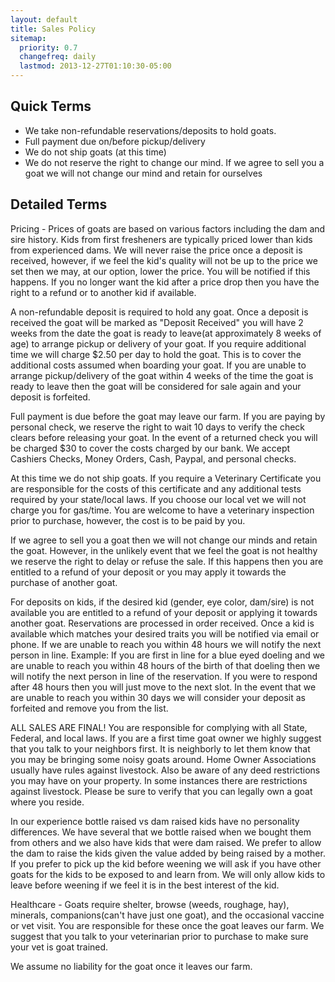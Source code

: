```yaml
---
layout: default
title: Sales Policy
sitemap:
  priority: 0.7
  changefreq: daily
  lastmod: 2013-12-27T01:10:30-05:00
---
```


## Quick Terms

* We take non-refundable reservations/deposits to hold goats.
* Full payment due on/before pickup/delivery
* We do not ship goats (at this time)
* We do not reserve the right to change our mind. If we agree to sell you a goat we will not change our mind and retain for ourselves

## Detailed Terms

Pricing - Prices of goats are based on various factors including the dam and sire history.  Kids from first fresheners are typically priced lower than kids from experienced dams. We will never raise the price once a deposit is received, however, if we feel the kid's quality will not be up to the price we set then we may, at our option, lower the price. You will be notified if this happens. If you no longer want the kid after a price drop then you have the right to a refund or to another kid if available.

A non-refundable deposit is required to hold any goat. Once a deposit is received the goat will be marked as "Deposit Received" you will have 2 weeks from the date the goat is ready to leave(at approximately 8 weeks of age) to arrange pickup or delivery of your goat.  If you require additional time we will charge $2.50 per day to hold the goat. This is to cover the additional costs assumed when boarding your goat. If you are unable to arrange pickup/delivery of the goat within 4 weeks of the time the goat is ready to leave then the goat will be considered for sale again and your deposit is forfeited.

Full payment is due before the goat may leave our farm. If you are paying by personal check, we reserve the right to wait 10 days to verify the check clears before releasing your goat. In the event of a returned check you will be charged $30 to cover the costs charged by our bank.  We accept Cashiers Checks, Money Orders, Cash, Paypal, and personal checks.

At this time we do not ship goats. If you require a Veterinary Certificate you are responsible for the costs of this certificate and any additional tests required by your state/local laws. If you choose our local vet we will not charge you for gas/time. You are welcome to have a veterinary inspection prior to purchase, however, the cost is to be paid by you.

If we agree to sell you a goat then we will not change our minds and retain the goat. However, in the unlikely event that we feel the goat is not healthy we reserve the right to delay or refuse the sale. If this happens then you are entitled to a refund of your deposit or you may apply it towards the purchase of another goat.  

For deposits on kids, if the desired kid (gender, eye color, dam/sire) is not available you are entitled to a refund of your deposit or applying it towards another goat. Reservations are processed in order received. Once a kid is available which matches your desired traits you will be notified via email or phone. If we are unable to reach you within 48 hours we will notify the next person in line.  Example: If you are first in line for a blue eyed doeling and we are unable to reach you within 48 hours of the birth of that doeling then we will notify the next person in line of the reservation. If you were to respond after 48 hours then you will just move to the next slot.  In the event that we are unable to reach you within 30 days we will consider your deposit as forfeited and remove you from the list.

ALL SALES ARE FINAL! You are responsible for complying with all State, Federal, and local laws. If you are a first time goat owner we highly suggest that you talk to your neighbors first. It is neighborly to let them know that you may be bringing some noisy goats around.  Home Owner Associations usually have rules against livestock. Also be aware of any deed restrictions you may have on your property. In some instances there are restrictions against livestock. Please be sure to verify that you can legally own a goat where you reside.

In our experience bottle raised vs dam raised kids have no personality differences. We have several that we bottle raised when we bought them from others and we also have kids that were dam raised.  We prefer to allow the dam to raise the kids given the value added by being raised by a mother. If you prefer to pick up the kid before weening we will ask if you have other goats for the kids to be exposed to and learn from.  We will only allow kids to leave before weening if we feel it is in the best interest of the kid.

Healthcare - Goats require shelter, browse (weeds, roughage, hay), minerals, companions(can't have just one goat), and the occasional vaccine or vet visit. You are responsible for these once the goat leaves our farm. We suggest that you talk to your veterinarian prior to purchase to make sure your vet is goat trained.

We assume no liability for the goat once it leaves our farm.
